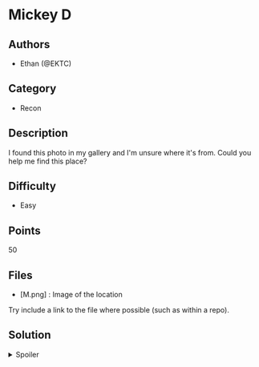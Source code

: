 # Mickey D

## Authors
- Ethan (@EKTC)

## Category
- Recon

## Description
I found this photo in my gallery and I'm unsure where it's from. Could you help me find this place?

## Difficulty
- Easy

## Points
50

## Files
- [M.png] : Image of the location

Try include a link to the file where possible (such as within a repo).

## Solution
<details>
<summary>Spoiler</summary>

### Walkthrough
Use google maps to find the mcdonalds that fits the image. 

### Flag
`BEGINNER{hamburg}`
</details>
